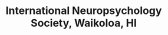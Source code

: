 ---
title: "International Neuropsychology Society, Waikoloa, HI"
project_id: 
conf_date: 2008-01-06
conference_id: ""
presenters:
   - peter_bandettini
summary: "<p>International Neuropsychology Society, Waikoloa, HI</p>"
file: /assets/presentations/T218.ppt
filename: T218.ppt
layout: presentation
---